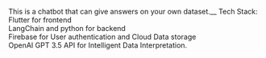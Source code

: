 This is a chatbot that can give answers on your own dataset.__
Tech Stack: <br />
Flutter for frontend<br />
LangChain and python for backend<br />
Firebase for User authentication and Cloud Data storage <br />
OpenAI GPT 3.5 API for Intelligent Data Interpretation.
 
